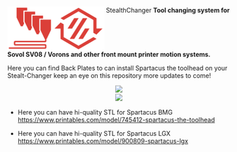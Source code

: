  <img src="https://github.com/DraftShift/StealthChanger/blob/main/media/Stealthchanger_toolchanger_logo.png?raw=true" height="100" align="top" /> StealthChanger
**Tool changing system for Sovol SV08 / Vorons and other front mount printer motion systems.**

Here you can find Back Plates to can install Spartacus the toolhead on your Stealt-Changer
keep an eye on this repository more updates to come!

<div align="center">
  <img style="max-width: 30%;" src="[https://github.com/dury10/Spartacus/blob/main/Stealth-Changer/Media/2.png]"  />
</div>

<div align="center">
  <img style="max-width: 30%;" src="[https://github.com/dury10/Spartacus/blob/main/Stealth-Changer/Media/7.png]"  />
</div>


* Here you can have hi-quality STL for Spartacus BMG
https://www.printables.com/model/745412-spartacus-the-toolhead

* Here you can have hi-quality STL for Spartacus LGX
https://www.printables.com/model/900809-spartacus-lgx




